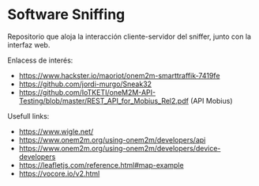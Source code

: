 # Software Sniffing

Repositorio que aloja la interacción cliente-servidor del sniffer, junto con la interfaz web.

Enlacess de interés:
- https://www.hackster.io/maoriot/onem2m-smarttraffik-7419fe
- https://github.com/jordi-murgo/Sneak32
- https://github.com/IoTKETI/oneM2M-API-Testing/blob/master/REST_API_for_Mobius_Rel2.pdf (API Mobius)


Usefull links: 


- https://www.wigle.net/
- https://www.onem2m.org/using-onem2m/developers/api
- https://www.onem2m.org/using-onem2m/developers/device-developers
- https://leafletjs.com/reference.html#map-example
- https://vocore.io/v2.html
